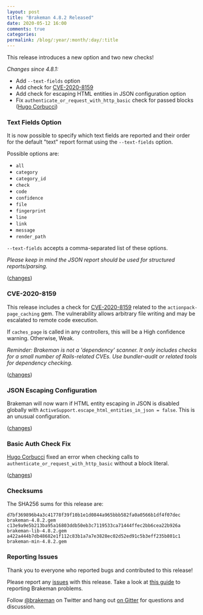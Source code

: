 ```yaml
---
layout: post
title: "Brakeman 4.8.2 Released"
date: 2020-05-12 16:00
comments: true
categories:
permalink: /blog/:year/:month/:day/:title
---
```


This release introduces a new option and two new checks!

_Changes since 4.8.1:_

* Add `--text-fields` option
* Add check for [CVE-2020-8159](ihttps://groups.google.com/d/msg/rubyonrails-security/CFRVkEytdP8/c5gmICECAgAJ)
* Add check for escaping HTML entities in JSON configuration option
* Fix `authenticate_or_request_with_http_basic` check for passed blocks ([Hugo Corbucci](https://github.com/hugocorbucci))

### Text Fields Option

It is now possible to specify which text fields are reported and their order for the default "text" report format using the `--text-fields` option. 

Possible options are:

* `all`
* `category`
* `category_id`
* `check`
* `code`
* `confidence`
* `file`
* `fingerprint`
* `line`
* `link`
* `message`
* `render_path`

`--text-fields` accepts a comma-separated list of these options.

_Please keep in mind the JSON report should be used for structured reports/parsing._

([changes](https://github.com/presidentbeef/brakeman/pull/1473))

### CVE-2020-8159

This release includes a check for [CVE-2020-8159](ihttps://groups.google.com/d/msg/rubyonrails-security/CFRVkEytdP8/c5gmICECAgAJ) related to the `actionpack-page_caching` gem.
The vulnerability allows arbitrary file writing and may be escalated to remote code execution.

If `caches_page` is called in any controllers, this will be a High confidence warning. Otherwise, Weak.

_Reminder: Brakeman is not a 'dependency' scanner. It only includes checks for a small number of Rails-related CVEs. Use bundler-audit or related tools for dependency checking._

([changes](https://github.com/presidentbeef/brakeman/pull/1477/))

### JSON Escaping Configuration

Brakeman will now warn if HTML entity escaping in JSON is disabled globally with `ActiveSupport.escape_html_entities_in_json = false`. This is an unusual configuration. 

([changes](https://github.com/presidentbeef/brakeman/pull/1472))

### Basic Auth Check Fix

[Hugo Corbucci](https://github.com/hugocorbucci) fixed an error when checking calls to `authenticate_or_request_with_http_basic` without a block literal.

([changes](https://github.com/presidentbeef/brakeman/pull/1478))

### Checksums

The SHA256 sums for this release are:

    d7bf369896b4a3c41778f39f10b1e1d0844a965bbb582fa0a0566b1df4f07dec  brakeman-4.8.2.gem
    c13e9a9e5b213ba95a16803ddb50eb3c7119533ca71444ffec2bb6cea22b926a  brakeman-lib-4.8.2.gem
    a422a444b7db48682e1f112c83b1a7a7e3828ec02d52ed91c5b3eff235b801c1  brakeman-min-4.8.2.gem

### Reporting Issues

Thank you to everyone who reported bugs and contributed to this release!

Please report any [issues](https://github.com/presidentbeef/brakeman/issues) with this release. Take a look at [this guide](https://github.com/presidentbeef/brakeman/wiki/How-to-Report-a-Brakeman-Issue) to reporting Brakeman problems.

Follow [@brakeman](https://twitter.com/brakeman) on Twitter and hang out [on Gitter](https://gitter.im/presidentbeef/brakeman) for questions and discussion.

